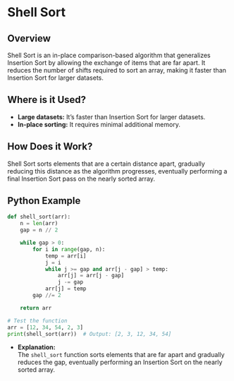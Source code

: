 # **Shell Sort**

## **Overview**

Shell Sort is an in-place comparison-based algorithm that generalizes Insertion Sort by allowing the exchange of items that are far apart. It reduces the number of shifts required to sort an array, making it faster than Insertion Sort for larger datasets.

## **Where is it Used?**

- **Large datasets:** It’s faster than Insertion Sort for larger datasets.
- **In-place sorting:** It requires minimal additional memory.

## **How Does it Work?**

Shell Sort sorts elements that are a certain distance apart, gradually reducing this distance as the algorithm progresses, eventually performing a final Insertion Sort pass on the nearly sorted array.

## **Python Example**

```python
def shell_sort(arr):
    n = len(arr)
    gap = n // 2

    while gap > 0:
        for i in range(gap, n):
            temp = arr[i]
            j = i
            while j >= gap and arr[j - gap] > temp:
                arr[j] = arr[j - gap]
                j -= gap
            arr[j] = temp
        gap //= 2

    return arr

# Test the function
arr = [12, 34, 54, 2, 3]
print(shell_sort(arr))  # Output: [2, 3, 12, 34, 54]
```

- **Explanation:**  
  The `shell_sort` function sorts elements that are far apart and gradually reduces the gap, eventually performing an Insertion Sort on the nearly sorted array.
